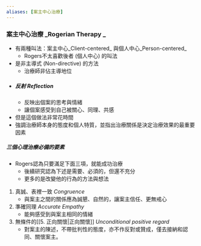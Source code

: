 ```yaml
---
aliases: [案主中心治療]
---
```


### 案主中心治療 _Rogerian Therapy _
- 有兩種叫法：案主中心_Client-centered_ 與個人中心_Person-centered_
	- Rogers不太喜歡後者 (個人中心) 的叫法
- 是非主導式 (Non-directive) 的方法
	- 治療師非佔主導地位
- ##### 反射 _Reflection_
	- 反映出個案的思考與情緒
	- 讓個案感受到自己被關心、同理、共感
- 但是這個做法非常花時間
- 強調治療師本身的態度和個人特質，並指出治療關係是決定治療效果的最重要因素
##### 三個心理治療必備的要素
- Rogers認為只要滿足下面三項，就能成功治療
	- 後續研究認為下述是需要、必須的，但還不充分
	- 更多的是改變他的行為的方法與想法
1. 真誠、表裡一致 _Congruence_
	- 與案主之間的關係應為誠懇、自然的，讓案主信任、更無戒心
2. 準確同理 _Accurate Empathy_
	- 能夠感受到與案主相同的情緒
3. 無條件的[[5. 正向關懷|正向關懷]] _Unconditional positive regard_
	- 對案主的陳述，不帶批判性的態度，亦不作反對或贊成，僅去接納和認同、關懷案主。

